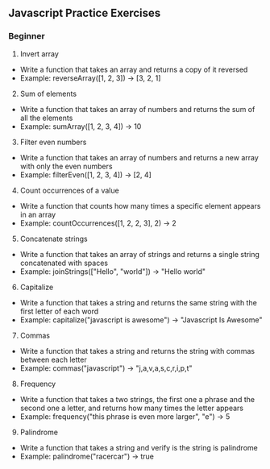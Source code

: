 ## Javascript Practice Exercises

### Beginner

1. Invert array

- Write a function that takes an array and returns a copy of it reversed
- Example: reverseArray([1, 2, 3]) → [3, 2, 1]

2. Sum of elements

- Write a function that takes an array of numbers and returns the sum of all the elements
- Example: sumArray([1, 2, 3, 4]) → 10

3. Filter even numbers

- Write a function that takes an array of numbers and returns a new array with only the even numbers
- Example: filterEven([1, 2, 3, 4]) → [2, 4]

4. Count occurrences of a value

- Write a function that counts how many times a specific element appears in an array
- Example: countOccurrences([1, 2, 2, 3], 2) → 2

5. Concatenate strings

- Write a function that takes an array of strings and returns a single string concatenated with spaces
- Example: joinStrings(["Hello", "world"]) → "Hello world"

6. Capitalize

- Write a function that takes a string and returns the same string with the first letter of each word
- Example: capitalize("javascript is awesome") -> "Javascript Is Awesome"

7. Commas

- Write a function that takes a string and returns the string with commas between each letter
- Example: commas("javascript") -> "j,a,v,a,s,c,r,i,p,t"

8. Frequency

- Write a function that takes a two strings, the first one a phrase and the second one a letter, and returns how many times the letter appears
- Example: frequency("this phrase is even more larger", "e") -> 5

9. Palindrome

- Write a function that takes a string and verify is the string is palindrome
- Example: palindrome("racercar") -> true
